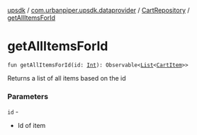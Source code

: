 [upsdk](../../index.md) / [com.urbanpiper.upsdk.dataprovider](../index.md) / [CartRepository](index.md) / [getAllItemsForId](./get-all-items-for-id.md)

# getAllItemsForId

`fun getAllItemsForId(id: `[`Int`](https://kotlinlang.org/api/latest/jvm/stdlib/kotlin/-int/index.html)`): Observable<`[`List`](https://kotlinlang.org/api/latest/jvm/stdlib/kotlin.collections/-list/index.html)`<`[`CartItem`](../../com.urbanpiper.upsdk.model.networkresponse/-cart-item/index.md)`>>`

Returns a list of all items based on the id

### Parameters

`id` -
* Id of item
